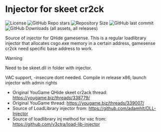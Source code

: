 # Injector for skeet cr2ck
![License](https://img.shields.io/github/license/cframe1337/skeetcr4ck-injector)
![GitHub Repo stars](https://img.shields.io/github/stars/cframe1337/skeetcr4ck-injector)
![Repository Size](https://img.shields.io/github/repo-size/cframe1337/skeetcr4ck-injector)
![GitHub last commit](https://img.shields.io/github/last-commit/cframe1337/skeetcr4ck-injector)
![GitHub Downloads (all assets, all releases)](https://img.shields.io/github/downloads/cframe1337/skeetcr4ck-injector/total)

Source of injector for QHide gamesense.
This is a regular loadlibrary injector that allocates csgo.exe memory in a certain address, gamesense cr2ck need specific base address to work.

> [!WARNING]  
> Need to be skeet.dll in folder with injector.

VAC support, -insecure dont needed.
Compile in release x86, launch injector with admin rights

- Original YouGame QHide skeet cr2ack thread: https://yougame.biz/threads/338779/
- Original YouGame thread: https://yougame.biz/threads/339007/
- Source of LoadLibrary injector from: https://github.com/adamhlt/DLL-Injector
- Source of loadlibrary inj method for vac from: https://github.com/v3ctra/load-lib-injector
